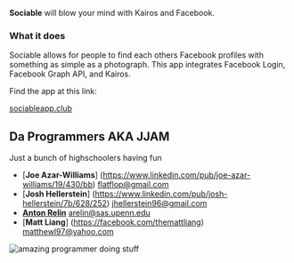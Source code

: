 **Sociable** will blow your mind with Kairos and Facebook.

### What it does
Sociable allows for people to find each others Facebook profiles with something as simple as a photograph. This app integrates Facebook Login, Facebook Graph API, and Kairos.

Find the app at this link:

[sociableapp.club](sociableapp.club)

Da Programmers AKA JJAM
---------------------
Just a bunch of highschoolers having fun


- [**Joe Azar-Williams**] (https://www.linkedin.com/pub/joe-azar-williams/19/430/bb) <flatflop@gmail.com>
- [**Josh Hellerstein**] (https://www.linkedin.com/pub/josh-hellerstein/7b/628/252) <jhellerstein96@gmail.com>
- [**Anton Relin**](https://www.twitter.com/russianrelish) <arelin@sas.upenn.edu>
- [**Matt Liang**] (https://facebook.com/themattliang) <matthewl97@yahoo.com>


![amazing programmer doing stuff](http://i.imgur.com/VhlQK.gif)
